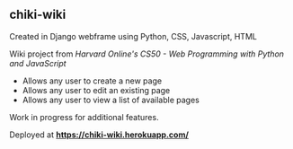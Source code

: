 ## chiki-wiki
Created in Django webframe using Python, CSS, Javascript, HTML

Wiki project from *Harvard Online's CS50 - Web Programming with Python and JavaScript*
- Allows any user to create a new page 
- Allows any user to edit an existing page
- Allows any user to view a list of available pages

Work in progress for additional features.

Deployed at **https://chiki-wiki.herokuapp.com/**
